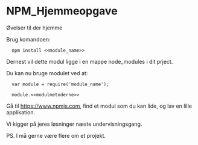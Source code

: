 # NPM_Hjemmeopgave
Øvelser til der hjemme

Brug komandoen:

````     
  npm install <<module_name>>

````  
Dernest vil dette modul ligge i en mappe node_modules i dit prject.

Du kan nu bruge modulet ved at:

````   
  var module = require('module_name');
  
  module.<<modulmetoderne>>

````   

Gå til https://www.npmjs.com, find et modul som du kan lide, og lav en lille applikation.

Vi kigger på jeres løsninger næste undervisningsgang.

PS. I må gerne være flere om et projekt.
